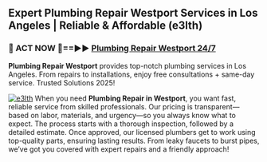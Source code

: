 ## Expert Plumbing Repair Westport Services in Los Angeles | Reliable & Affordable (e3lth)  

<h3>🚿 ACT NOW 🌟==►► <a href="https://tinyurl.com/2ne6vx2x" rel="nofollow">Plumbing Repair Westport 24/7</a></h3>

**Plumbing Repair Westport** provides top-notch plumbing services in Los Angeles. From repairs to installations, enjoy free consultations + same-day service. Trusted Solutions 2025!

[![e3lth](https://i.imgur.com/4PFF4AK.jpeg)](https://tinyurl.com/2ne6vx2x)
When you need **Plumbing Repair in Westport**, you want fast, reliable service from skilled professionals. Our pricing is transparent—based on labor, materials, and urgency—so you always know what to expect. The process starts with a thorough inspection, followed by a detailed estimate. Once approved, our licensed plumbers get to work using top-quality parts, ensuring lasting results. From leaky faucets to burst pipes, we’ve got you covered with expert repairs and a friendly approach!